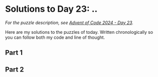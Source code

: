 # Solutions to Day 23: ..

*For the puzzle description, see [Advent of Code 2024 - Day 23](https://adventofcode.com/2024/day/23).*

Here are my solutions to the puzzles of today. Written chronologically so you can follow both my code and line of thought.

## Part 1



## Part 2

